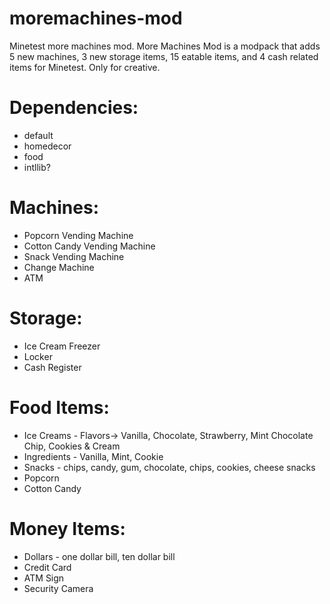 # moremachines-mod
Minetest more machines mod. More Machines Mod is a modpack that adds 5 new machines, 3 new storage items, 15 eatable items,
and 4 cash related items for Minetest. Only for creative.


# Dependencies: 
* default 
* homedecor
* food
* intllib?


# Machines: 
* Popcorn Vending Machine
* Cotton Candy Vending Machine
* Snack Vending Machine
* Change Machine
* ATM
 

# Storage: 
* Ice Cream Freezer 
* Locker 
* Cash Register


# Food Items:
* Ice Creams - Flavors-> Vanilla, Chocolate, Strawberry, Mint Chocolate Chip, Cookies & Cream
* Ingredients - Vanilla, Mint, Cookie
* Snacks - chips, candy, gum, chocolate, chips, cookies, cheese snacks
* Popcorn
* Cotton Candy


# Money Items:
* Dollars - one dollar bill, ten dollar bill
* Credit Card
* ATM Sign
* Security Camera

